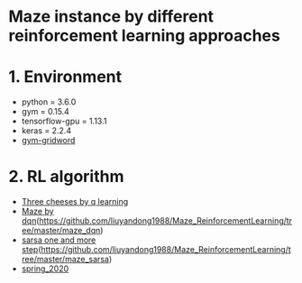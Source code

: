# Maze instance by different reinforcement learning approaches

# 1. Environment

* python = 3.6.0
* gym = 0.15.4
* tensorflow-gpu = 1.13.1
* keras = 2.2.4
* [gym-gridword](https://zhuanlan.zhihu.com/reinforce)









# 2. RL algorithm

* [Three cheeses by q learning](https://github.com/liuyandong1988/Maze_ReinforcementLearning/tree/master/maze_three_cheese_q_learning)
* [Maze by dqn]()(https://github.com/liuyandong1988/Maze_ReinforcementLearning/tree/master/maze_dqn)
* [sarsa one and more step]()(https://github.com/liuyandong1988/Maze_ReinforcementLearning/tree/master/maze_sarsa)
* [spring_2020](https://github.com/liuyandong1988/Maze_ReinforcementLearning/tree/master/Maze_2020_spring)

